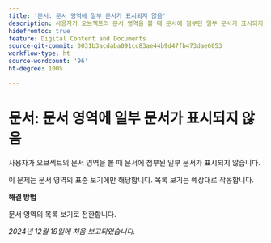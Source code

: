 ```yaml
---
title: '문서: 문서 영역에 일부 문서가 표시되지 않음'
description: 사용자가 오브젝트의 문서 영역을 볼 때 문서에 첨부된 일부 문서가 표시되지 않습니다. 해결 방법을 사용할 수 있습니다.
hidefromtoc: true
feature: Digital Content and Documents
source-git-commit: 0031b3acdaba091cc83ae44b9d47fb473dae6053
workflow-type: ht
source-wordcount: '96'
ht-degree: 100%

---
```



# 문서: 문서 영역에 일부 문서가 표시되지 않음

사용자가 오브젝트의 문서 영역을 볼 때 문서에 첨부된 일부 문서가 표시되지 않습니다.

이 문제는 문서 영역의 표준 보기에만 해당합니다. 목록 보기는 예상대로 작동합니다.

**해결 방법**

문서 영역의 목록 보기로 전환합니다.

_2024년 12월 19일에 처음 보고되었습니다._
